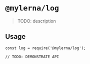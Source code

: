 # `@mylerna/log`

> TODO: description

## Usage

```
const log = require('@mylerna/log');

// TODO: DEMONSTRATE API
```
